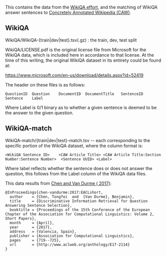 This contains the data from the [WikiQA effort](https://aclweb.org/anthology/D15-1237), and the matching of WikiQA answer sentences to [Concretely Annotated Wikipedia (CAW)](https://archive.data.jhu.edu/dataset.xhtml?persistentId=doi:10.7281/T1/D06YVM).

WikiQA
------

WikiQA/WikiQA-{train|dev|test}.tsv(.gz) : the train, dev, test split

WikiQA/LICENSE.pdf is the original license file from Microsoft for the WikiQA data, which is included here in accordance to that license.  At the time of this writing, the original WikiQA dataset in its entirety could be found at:

https://www.microsoft.com/en-us/download/details.aspx?id=52419

The header on these files is as follows:

```
QuestionID	Question	DocumentID	DocumentTitle	SentenceID	Sentence	Label
```

Where Label is 0/1 binary as to whether a given sentence is deemed to be the answer to the given question.


WikiQA-match
------------

WikiQA-match/{train|dev|test}-match.tsv -- each corresponding to the specific portion of the WikiQA dataset, where the column format is:

```
<WikiQA Sentence ID>    <CAW Article Title> <CAW Article Title:Section Number:Sentence Number>  <Sentence UUID> <Label>
```

Where label reflects whether the sentence does or does not answer the question, this follows from the Label column of the WikiQA data files.


This data results from [Chen and Van Durme (
2017)](http://www.aclweb.org/anthology/E/E17/E17-2114.pdf):

```
@InProceedings{chen-vandurme:2017:EACLshort,
  author    = {Chen, Tongfei  and  {Van Durme}, Benjamin},
  title     = {Discriminative Information Retrieval for Question Answering Sentence Selection},
  booktitle = {Proceedings of the 15th Conference of the European Chapter of the Association for Computational Linguistics: Volume 2, Short Papers},
  month     = {April},
  year      = {2017},
  address   = {Valencia, Spain},
  publisher = {Association for Computational Linguistics},
  pages     = {719--725},
  url       = {http://www.aclweb.org/anthology/E17-2114}
}
```
